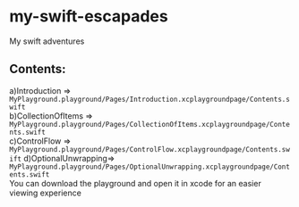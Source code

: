 # my-swift-escapades
My swift adventures

## Contents:
a)Introduction =>      `MyPlayground.playground/Pages/Introduction.xcplaygroundpage/Contents.swift`<BR>
b)CollectionOfItems => `MyPlayground.playground/Pages/CollectionOfItems.xcplaygroundpage/Contents.swift`<BR>
c)ControlFlow =>       `MyPlayground.playground/Pages/ControlFlow.xcplaygroundpage/Contents.swift`
d)OptionalUnwrapping=> `MyPlayground.playground/Pages/OptionalUnwrapping.xcplaygroundpage/Contents.swift`<br>
You can download the playground and open it in xcode for an easier viewing experience
